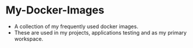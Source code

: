 # My-Docker-Images
- A collection of my frequently used docker images.
- These are used in my projects, applications testing and as my primary workspace. 

